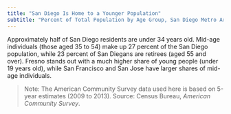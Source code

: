 ```yaml
---
title: "San Diego Is Home to a Younger Population"
subtitle: "Percent of Total Population by Age Group, San Diego Metro Area and Select California Metro Areas"
---
```

Approximately half of San Diego residents are under 34 years old. Mid-age individuals (those aged 35 to 54) make up 27 percent of the San Diego population, while 23 percent of San Diegans are retirees (aged 55 and over). Fresno stands out with a much higher share of young people (under 19 years old), while San Francisco and San Jose have larger shares of mid-age individuals.

> Note: The American Community Survey data used here is based on 5-year estimates (2009 to 2013).
> Source: Census Bureau, *American Community Survey*.
